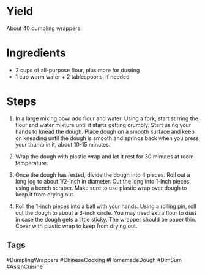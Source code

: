 # Yield

About 40 dumpling wrappers

# Ingredients

- 2 cups of all-purpose flour, plus more for dusting
- 1 cup warm water + 2 tablespoons, if needed

# Steps

1. In a large mixing bowl add flour and water. Using a fork, start stirring the flour and water mixture until it starts getting crumbly. Start using your hands to knead the dough. Place dough on a smooth surface and keep on kneading until the dough is smooth and springs back when you press your thumb in it, about 10-15 minutes.
    
2. Wrap the dough with plastic wrap and let it rest for 30 minutes at room temperature.
    
3. Once the dough has rested, divide the dough into 4 pieces. Roll out a long log to about 1/2-inch in diameter. Cut the long into 1-inch pieces using a bench scraper. Make sure to use plastic wrap over dough to keep it from drying out.
    
4. Roll the 1-inch pieces into a ball with your hands. Using a rolling pin, roll out the dough to about a 3-inch circle. You may need extra flour to dust in case the dough gets a little sticky. The wrapper should be paper thin. Cover with plastic wrap to keep from drying out.

## Tags

#DumplingWrappers #ChineseCooking #HomemadeDough #DimSum #AsianCuisine